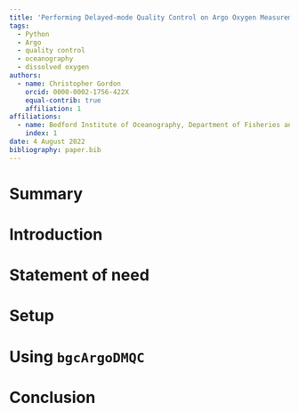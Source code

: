 ```yaml
---
title: 'Performing Delayed-mode Quality Control on Argo Oxygen Measurements in Python'
tags:
  - Python
  - Argo
  - quality control
  - oceanography
  - dissolved oxygen
authors:
  - name: Christopher Gordon
    orcid: 0000-0002-1756-422X
    equal-contrib: true
    affiliation: 1
affiliations:
  - name: Bedford Institute of Oceanography, Department of Fisheries and Oceans Canada, Dartmouth, Canada
    index: 1
date: 4 August 2022
bibliography: paper.bib
---
```


# Summary

# Introduction
# Statement of need

# Setup

# Using `bgcArgoDMQC`

# Conclusion
